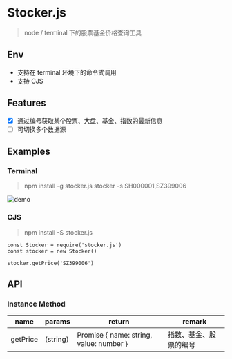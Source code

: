 # Stocker.js
> node / terminal 下的股票基金价格查询工具

## Env
- 支持在 terminal 环境下的命令式调用
- 支持 CJS

## Features
- [x] 通过编号获取某个股票、大盘、基金、指数的最新信息
- [ ] 可切换多个数据源

## Examples
### Terminal
> npm install -g stocker.js
> stocker -s SH000001,SZ399006

![demo](https://i.loli.net/2019/08/01/5d42e4a19304e57323.gif)


### CJS
> npm install -S stocker.js

```
const Stocker = require('stocker.js')
const stocker = new Stocker()

stocker.getPrice('SZ399006')
```

## API
### Instance Method
| name | params | return | remark |
| -- | -- | -- | -- |
| getPrice | (string) | Promise { name: string, value: number } | 指数、基金、股票的编号 |

